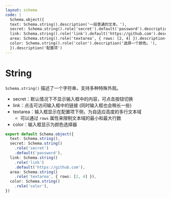 ```yaml
---
layout: schema
code: |
  Schema.object({
  text: Schema.string().description('一段普通的文本。'),
  secret: Schema.string().role('secret').default('password').description('请输入密码。'),
  link: Schema.string().role('link').default('https://github.com').description('点击访问链接。'),
  area: Schema.string().role('textarea', { rows: [2, 4] }).description('在下方输入多行文本。'),
  color: Schema.string().role('color').description('选择一个颜色。'),
  }).description('配置项')
---
```


# String

`Schema.string()` 描述了一个字符串，支持多种特殊外观。

- secret：默认情况下不显示输入框中的内容，可点击按钮切换
- link：点击可访问输入框中的链接 (同时输入框也会稍长一些)
- textarea：输入框显示在配置项下侧，为自适应高度的多行文本域
  - 可以通过 `rows` 属性来限制文本域的最小和最大行数
- color：输入框显示为颜色选择器

```ts
export default Schema.object({
  text: Schema.string(),
  secret: Schema.string()
    .role('secret')
    .default('password'),
  link: Schema.string()
    .role('link')
    .default('https://github.com'),
  area: Schema.string()
    .role('textarea', { rows: [2, 4] }),
  color: Schema.string()
    .role('color'),
})
```

